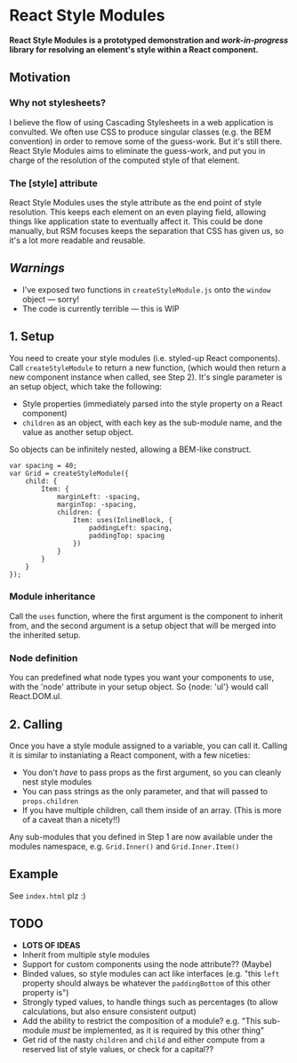 # React Style Modules

**React Style Modules is a prototyped demonstration and *work-in-progress* library for resolving an element's style within a React component.**

## Motivation

### Why not stylesheets?

I believe the flow of using Cascading Stylesheets in a web application is convulted. We often use CSS to produce singular classes (e.g. the BEM convention) in order to remove some of the guess-work. But it's still there. React Style Modules aims to eliminate the guess-work, and put you in charge of the resolution of the computed style of that element.

### The [style] attribute
React Style Modules uses the style attribute as the end point of style resolution. This keeps each element on an even playing field, allowing things like application state to eventually affect it. This could be done manually, but RSM focuses keeps the separation that CSS has given us, so it's a lot more readable and reusable.

## *Warnings*

+ I've exposed two functions in `createStyleModule.js` onto the `window` object — sorry!
+ The code is currently terrible — this is WIP

## 1. Setup

You need to create your style modules (i.e. styled-up React components). Call `createStyleModule` to return a new function, (which would then return a new component instance when called, see Step 2). It's single parameter is an setup object, which take the following:

+ Style properties (immediately parsed into the style property on a React component)
+ `children` as an object, with each key as the sub-module name, and the value as another setup object.

So objects can be infinitely nested, allowing a BEM-like construct.

	var spacing = 40;
	var Grid = createStyleModule({
		child: {
			Item: {
				marginLeft: -spacing,
				marginTop: -spacing,
				children: {
					Item: uses(InlineBlock, {
						paddingLeft: spacing,
						paddingTop: spacing
					})
				}
			}
		}
	});

### Module inheritance

Call the `uses` function, where the first argument is the component to inherit from, and the second argument is a setup object that will be merged into the inherited setup.

### Node definition

You can predefined what node types you want your components to use, with the 'node' attribute in your setup object. So {node: 'ul'} would call React.DOM.ul. 

## 2. Calling

Once you have a style module assigned to a variable, you can call it. Calling it is similar to instaniating a React component, with a few niceties:

+ You don't *have* to pass props as the first argument, so you can cleanly nest style modules
+ You can pass strings as the only parameter, and that will passed to `props.children`
+ If you have multiple children, call them inside of an array. (This is more of a caveat than a nicety!!)

Any sub-modules that you defined in Step 1 are now available under the modules namespace, e.g. `Grid.Inner()` and `Grid.Inner.Item()`

## Example

See `index.html` plz :)

## TODO

+ **LOTS OF IDEAS**
+ Inherit from multiple style modules
+ Support for custom components using the node attribute?? (Maybe)
+ Binded values, so style modules can act like interfaces (e.g. "this `left` property should always be whatever the `paddingBottom` of this other property is")
+ Strongly typed values, to handle things such as percentages (to allow calculations, but also ensure consistent output)
+ Add the ability to restrict the composition of a module? e.g. "This sub-module *must* be implemented, as it is required by this other thing"
+ Get rid of the nasty `children` and `child` and either compute from a reserved list of style values, or check for a capital??
